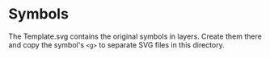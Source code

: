 # Symbols

The Template.svg contains the original symbols in layers.
Create them there and copy the symbol's `<g>` to separate SVG files
in this directory.
